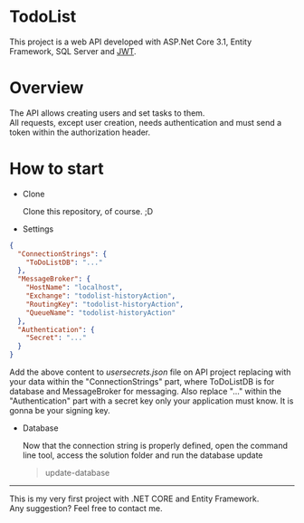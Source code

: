 # TodoList

This project is a web API developed with ASP.Net Core 3.1, Entity Framework, SQL Server and [JWT](https://jwt.io/).

# Overview
The API allows creating users and set tasks to them.  
All requests, except user creation, needs authentication and must send a token within the authorization header. 

# How to start

* Clone

    Clone this repository, of course. ;D

* Settings

```json
{
  "ConnectionStrings": {
    "ToDoListDB": "..."
  },
  "MessageBroker": {
    "HostName": "localhost",
    "Exchange": "todolist-historyAction",
    "RoutingKey": "todolist-historyAction",
    "QueueName": "todolist-historyAction"
  },
  "Authentication": {
    "Secret": "..."
  }
}
```

   Add the above content to *usersecrets.json* file on API project replacing with your data within the "ConnectionStrings" part, where ToDoListDB is for database and MessageBroker for messaging.    Also replace "..." within the "Authentication" part with a secret key only your application must know. It is gonna be your signing key.
    
* Database
    
    Now that the connection string is properly defined, open the command line tool, access the solution folder and run the database update
    
    > update-database   
           
***    
This is my very first project with .NET CORE and Entity Framework.  
Any suggestion? Feel free to contact me.
